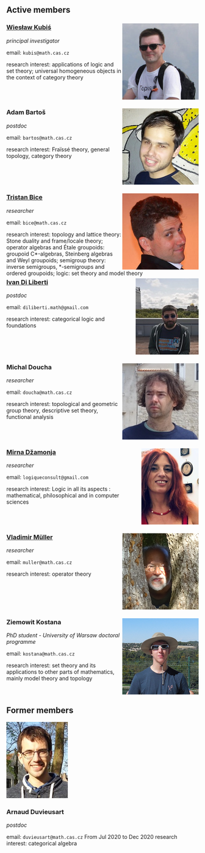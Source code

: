 <style>

.team img {
	float: right;
}

.team div {
	height: 200px;
}

</style>

## Active members
<div class="team">
<div>

![Wieslaw](fotos/wieslaw-foto.png)
### [Wiesław Kubiś](https://users.math.cas.cz/~kubis/)

*principal investigator*

email: `kubis@math.cas.cz`

research interest: applications of logic and set theory; universal homogeneous objects in the context of category theory
</div>

<div>

![Adam](fotos/adam-foto.png)
### Adam Bartoš

*postdoc*

email: `bartos@math.cas.cz`

research interest: Fraïssé theory, general topology, category theory 
</div>

<div> 

![Tristan](fotos/bice-foto.png)
### [Tristan Bice](https://sites.google.com/site/tristanbice/)

*researcher*

email: `bice@math.cas.cz`

research interest: 
topology and lattice theory: Stone duality and frame/locale theory;
operator algebras and Étale groupoids: groupoid C\*-algebras, Steinberg algebras and Weyl groupoids;
semigroup theory: inverse semigroups, \*-semigroups and ordered groupoids;
logic: set theory and model theory
</div>

<div>

![Ivan](fotos/Ivan-foto.png)
### [Ivan Di Liberti](https://diliberti.github.io)
*postdoc*

email: `diliberti.math@gmail.com`

research interest: categorical logic and foundations
</div>



<div> 

![doucha](fotos/doucha-foto.png)
### Michal Doucha
*researcher*

email: `doucha@math.cas.cz`

research interest: topological and geometric group theory, descriptive set theory, functional analysis
</div>


<div> 

![Mirna](fotos/Mirna-foto.png)
### [Mirna Džamonja](https://www.logiqueconsult.eu)

*researcher*

email: `logiqueconsult@gmail.com`

research interest: 
Logic in all its aspects : mathematical, philosophical and in computer sciences
</div>

<div> 

![Muller](fotos/muler-foto.png)
### [Vladimir Müller](http://www.math.cas.cz/homepage/main_page.php?id_membre=21)
*researcher*

email: `muller@math.cas.cz`

research interest: operator theory
</div>

<div> 

![Kostana](fotos/kostana-foto.png)
### Ziemowit Kostana
*PhD student - University of Warsaw doctoral programme*

email: `kostana@math.cas.cz`

research interest: set theory and its applications to other parts of mathematics, mainly model theory and topology
</div>
</div>

## Former members

 <div>

![Arnaud](fotos/Arnaud-foto.png)
### Arnaud Duvieusart
*postdoc*

email: `duvieusart@math.cas.cz`
From Jul 2020 to Dec 2020
research interest: categorical algebra
</div> 
<div class="team">
</div>
